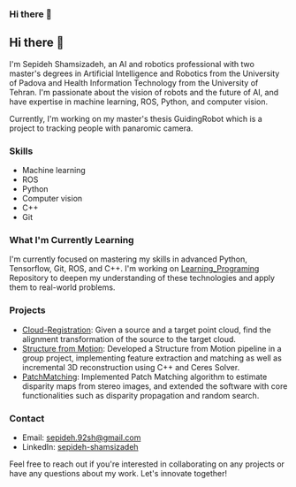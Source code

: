 ### Hi there 👋

<!--
**sepideh-shamsizadeh/sepideh-shamsizadeh** is a ✨ _special_ ✨ repository because its `README.md` (this file) appears on your GitHub profile.

Here are some ideas to get you started:

- 🔭 I’m currently working on ...
- 🌱 I’m currently learning ...
- 👯 I’m looking to collaborate on ...
- 🤔 I’m looking for help with ...
- 💬 Ask me about ...
- 📫 How to reach me: ...
- 😄 Pronouns: ...
- ⚡ Fun fact: ...
-->

## Hi there 👋

I'm Sepideh Shamsizadeh, an AI and robotics professional with two master's degrees in Artificial Intelligence and Robotics from the University of Padova and Health Information Technology from the University of Tehran. I'm passionate about the vision of robots and the future of AI, and have expertise in machine learning, ROS, Python, and computer vision.

Currently, I'm working on my master's thesis GuidingRobot which is a project to tracking people with panaromic camera.

### Skills

- Machine learning
- ROS
- Python
- Computer vision
- C++
- Git

### What I'm Currently Learning

I'm currently focused on mastering my skills in advanced Python, Tensorflow, Git, ROS, and C++. I'm working on [Learning_Programing](https://github.com/sepideh-shamsizadeh/Learning_programing) Repository to deepen my understanding of these technologies and apply them to real-world problems.

### Projects

- [Cloud-Registration](https://github.com/sepideh-shamsizadeh/Cloud-Registration/tree/main): Given a source and a target point cloud, find the alignment transformation of the source to the target cloud.
- [Structure from Motion](https://github.com/sepideh-shamsizadeh/3D_structure_from_motion): Developed a Structure from Motion pipeline in a group project, implementing feature extraction and matching as well as incremental 3D reconstruction using C++ and Ceres Solver.
- [PatchMatching](https://github.com/sepideh-shamsizadeh/3D_PatchMatching/tree/master): Implemented Patch Matching algorithm to estimate disparity maps from stereo images, and extended the software with core functionalities such as disparity propagation and random search.

### Contact

- Email: sepideh.92sh@gmail.com
- LinkedIn: [sepideh-shamsizadeh](https://www.linkedin.com/in/sepideh-shamsizadeh/)

Feel free to reach out if you're interested in collaborating on any projects or have any questions about my work. Let's innovate together!
